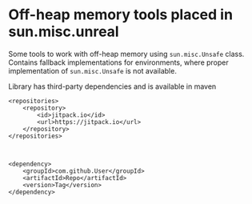 Off-heap memory tools placed in sun.misc.unreal
==============================================

Some tools to work with off-heap memory using `sun.misc.Unsafe` class. Contains fallback
implementations for environments, where proper implementation of `sun.misc.Unsafe` is not available.
 

Library has third-party dependencies and is available in maven



	<repositories>
		<repository>
		    <id>jitpack.io</id>
		    <url>https://jitpack.io</url>
		</repository>
	</repositories>



	<dependency>
	    <groupId>com.github.User</groupId>
	    <artifactId>Repo</artifactId>
	    <version>Tag</version>
	</dependency>

 